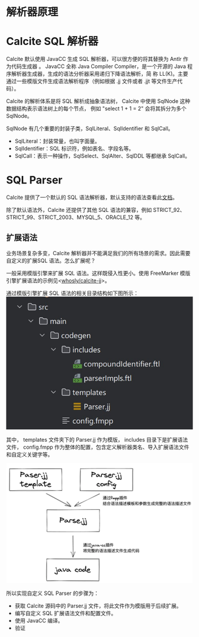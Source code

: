 # 解析器原理

# Calcite SQL 解析器
Calcite 默认使用 JavaCC 生成 SQL 解析器，可以很方便的将其替换为 Antlr 作为代码生成器 。
JavaCC 全称 Java Compiler Compiler，是一个开源的 Java 程序解析器生成器，生成的语法分析器采用递归下降语法解析，简
称 LL(K)。主要通过一些模版文件生成语法解析程序（例如根据 .jj 文件或者 .jjt 等文件生产代码）。

Calcite 的解析体系是将 SQL 解析成抽象语法树， Calcite 中使用 SqlNode 这种数据结构表示语法树上的每个节点，
例如 "select 1 + 1 = 2" 会将其拆分为多个 SqlNode。

SqlNode 有几个重要的封装子类，SqlLiteral、SqlIdentifier 和 SqlCall。 
* SqlLiteral：封装常量，也叫字面量。
* SqlIdentifier：SQL 标识符，例如表名、字段名等。
* SqlCall：表示一种操作，SqlSelect、SqlAlter、SqlDDL 等都继承 SqlCall。

# SQL Parser
Calcite 提供了一个默认的 SQL 语法解析器，默认支持的语法查看此[文档](https://calcite.apache.org/docs/reference.html)。

除了默认语法外，Calcite 还提供了其他 SQL 语法的兼容，例如 STRICT_92、STRICT_99、STRICT_2003、MYSQL_5、ORACLE_12 等。

## 扩展语法
业务场景复杂多变，Calcite 解析器并不能满足我们的所有场景的需求。因此需要自定义的扩展SQL 语法。怎么扩展呢？

一般采用模版引擎来扩展 SQL 语法。这样既侵入性更小。使用 FreeMarker 模版引擎扩展语法的示例见<[whosly/calcite-jj](https://gitee.com/whosly/calcite-jj)>。

通过模版引擎扩展 SQL 语法的相关目录结构如下图所示：
![codegen_folder](../../_media/assets/Calcite/parser/codegen_folder.jpg)

其中，
templates 文件夹下的 Parser.jj 作为模版，
includes 目录下是扩展语法文件，
config.fmpp 作为整体的配置，包含定义解析器类名、导入扩展语法文件和自定义关键字等。

![code-generate-process](../../_media/assets/Calcite/parser/calcite-parser-code-generate-process.png)

所以实现自定义 SQL Parser 的步骤为：
* 获取 Calcite 源码中的 Parser.jj 文件，将此文件作为模版用于后续扩展。
* 编写自定义 SQL 扩展语法文件和配置文件。
* 使用 JavaCC 编译。
* 验证